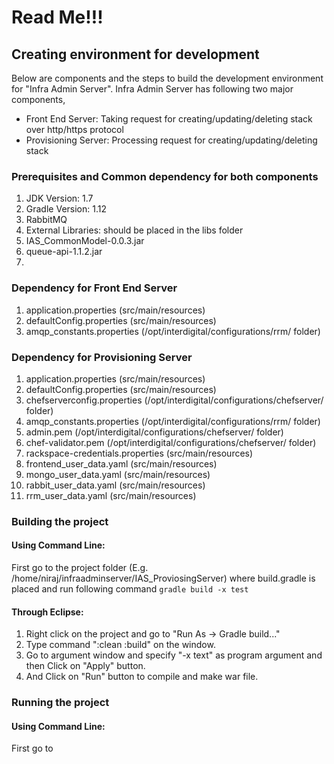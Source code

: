 # Read Me!!!

## Creating environment for development

Below are components and the steps to build the development environment for "Infra Admin Server". Infra Admin Server has following two major components,

* Front End Server: Taking request for creating/updating/deleting stack over http/https protocol
* Provisioning Server: Processing request for creating/updating/deleting stack
 

### Prerequisites and Common dependency for both components
1. JDK Version: 1.7
2. Gradle Version: 1.12
3. RabbitMQ
4. External Libraries: should be placed in the libs folder
  1. IAS_CommonModel-0.0.3.jar
  2. queue-api-1.1.2.jar
5. 

### Dependency for Front End Server
1. application.properties (src/main/resources)
2. defaultConfig.properties (src/main/resources)
3. amqp_constants.properties (/opt/interdigital/configurations/rrm/ folder)

### Dependency for Provisioning Server
1. application.properties (src/main/resources)
2. defaultConfig.properties (src/main/resources)
3. chefserverconfig.properties (/opt/interdigital/configurations/chefserver/ folder)
4. amqp_constants.properties (/opt/interdigital/configurations/rrm/ folder)
5. admin.pem (/opt/interdigital/configurations/chefserver/ folder)
6. chef-validator.pem (/opt/interdigital/configurations/chefserver/ folder)
7. rackspace-credentials.properties (src/main/resources)
8. frontend_user_data.yaml (src/main/resources)
9. mongo_user_data.yaml (src/main/resources)
10. rabbit_user_data.yaml (src/main/resources)
11. rrm_user_data.yaml (src/main/resources)

### Building the project
#### Using Command Line:
 First go to the project folder (E.g. /home/niraj/infraadminserver/IAS_ProviosingServer) where build.gradle is placed   and run following command
 `gradle build -x test`
 
#### Through Eclipse:
 1. Right click on the project and go to "Run As -> Gradle build..."
 2. Type command ":clean :build" on the window.
 3. Go to argument window and specify "-x text" as program argument and then Click on "Apply" button.
 4. And Click on "Run" button to compile and make war file.

### Running the project
#### Using Command Line:
 First go to  
